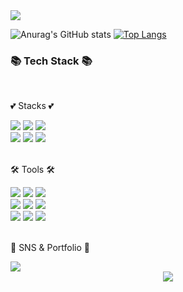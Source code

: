 <div align="left">
	<picture><img src="https://hits.seeyoufarm.com/api/count/incr/badge.svg?url=https%3A%2F%2Fgithub.com%2Frena0dayoungKang&count_bg=%23FFDAC7&title_bg=%23FFADAD&icon=&icon_color=%23E7E7E7&title=hits&edge_flat=false" /></picture> <br>
</div>

![Anurag's GitHub stats](https://github-readme-stats.vercel.app/api?username=rena0dayoungKang&theme=swift&show_icons=true)
[![Top Langs](https://github-readme-stats.vercel.app/api/top-langs/?username=rena0dayoungKang&layout=compact&theme=swift&langs_count=8)](https://github.com/rena0dayoungKang/rena0dayoungKang)
<!--
<div align="center">
	<picture><img src="http://mazassumnida.wtf/api/v2/generate_badge?boj=dayoungrenakang" /></picture> <br>
	<picture><img src="https://github-readme-stats.vercel.app/api/top-langs/?username=rena0dayoungKang" /></picture>
</div>
-->

<div align=left>
	<h3>📚 Tech Stack 📚</h3>
	<br>
	<p> 💕 Stacks 💕 </p>
</div>
<div align="left">
 <img src="https://img.shields.io/badge/Java-007396?style=flat&logo=Java&logoColor=white" />
 <img src="https://img.shields.io/badge/HTML5-E34F26?style=flat&logo=HTML5&logoColor=white" />
 <img src="https://img.shields.io/badge/CSS3-1572B6?style=flat&logo=CSS3&logoColor=white" />
 <br>
 <img src="https://img.shields.io/badge/Spring-6DB33F?style=flat&logo=Spring&logoColor=white"/>
 <img src="https://img.shields.io/badge/SpringBoot-6DB33F?style=flat&logo=SpringBoot&logoColor=white"/>
 <img src="https://img.shields.io/badge/MySQL-4479A1?style=flat&logo=MySQL&logoColor=white"/>
 <br>
</div>
<br>
<div align=left>
 <p>🛠️ Tools 🛠️</p>
</div>
<div align=left>
  <img src="https://img.shields.io/badge/Eclipse IDE-2C2255?style=flat&logo=Eclipse IDE&logoColor=white"/>
  <img src="https://img.shields.io/badge/intelliJ IDE-000000?style=flat&logo=Intellij IDEA&logoColor=white"/>
  <img src="https://img.shields.io/badge/Visual Studio Code-5C2D91?style=flat&logo=Visual Studio&logoColor=white"/>
  <br>
  <img src="https://img.shields.io/badge/Tomcat-F8DC75?style=flat&logo=Tomcat&logoColor=white"/>
  <img src="https://img.shields.io/badge/Github-181717?style=flat&logo=Github&logoColor=white"/>
  <img src="https://img.shields.io/badge/Sourcetree-0052CC?style=flat&logo=Sourcetree&logoColor=white"/>
  <br>
  <img src="https://img.shields.io/badge/Slack-4A154B?style=flat&logo=Slack&logoColor=white">
  <img src="https://img.shields.io/badge/Jira-0052CC?style=flat&logo=Jira&logoColor=white"/>
  <img src="https://img.shields.io/badge/Bootstrap-7952B3?style=flat&logo=Bootstrap&logoColor=white"/>
</div>
<br>
<div align=left>
	<p>🎨 SNS & Portfolio 🎨</p>
</div>
<div align="left">	
	<picture><img src="https://velog-readme-stats.vercel.app/api?name=rena" /></picture>
</div>
<div align=center>
  <a href="https://velog.io/@rena"><img src="https://img.shields.io/badge/Velog-20C997?style=flat&logo=Velog&logoColor=white" /></a>
  <!--<img src="https://img.shields.io/badge/Portfolio-FFE200?style=flat&logo=Portfolio&logoColor=white"/>-->
</div>
<div>
	

<!--
**rena0dayoungKang/rena0dayoungKang** is a ✨ _special_ ✨ repository because its `README.md` (this file) appears on your GitHub profile.

Here are some ideas to get you started:

- 👋 Hi, I’m Rena Kang    <br>
- 👀 <br>
- 🌱 <br>
- 💞️ <br>
- 📫 How to reach me dayoungrenakang@gmail.com <br>

<img src="https://github-readme-stats.vercel.app/api?username=rena0dayoungKang&show_icons=true">
-->
